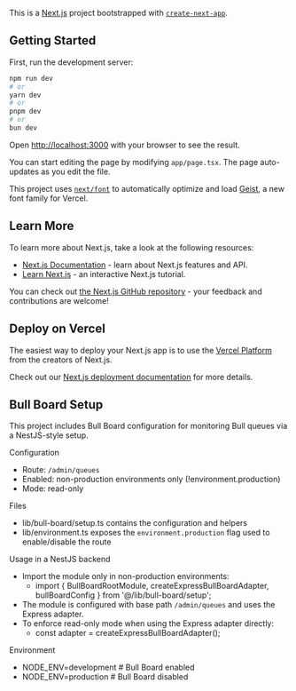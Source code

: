 This is a [Next.js](https://nextjs.org) project bootstrapped with [`create-next-app`](https://nextjs.org/docs/app/api-reference/cli/create-next-app).

## Getting Started

First, run the development server:

```bash
npm run dev
# or
yarn dev
# or
pnpm dev
# or
bun dev
```

Open [http://localhost:3000](http://localhost:3000) with your browser to see the result.

You can start editing the page by modifying `app/page.tsx`. The page auto-updates as you edit the file.

This project uses [`next/font`](https://nextjs.org/docs/app/building-your-application/optimizing/fonts) to automatically optimize and load [Geist](https://vercel.com/font), a new font family for Vercel.

## Learn More

To learn more about Next.js, take a look at the following resources:

- [Next.js Documentation](https://nextjs.org/docs) - learn about Next.js features and API.
- [Learn Next.js](https://nextjs.org/learn) - an interactive Next.js tutorial.

You can check out [the Next.js GitHub repository](https://github.com/vercel/next.js) - your feedback and contributions are welcome!

## Deploy on Vercel

The easiest way to deploy your Next.js app is to use the [Vercel Platform](https://vercel.com/new?utm_medium=default-template&filter=next.js&utm_source=create-next-app&utm_campaign=create-next-app-readme) from the creators of Next.js.

Check out our [Next.js deployment documentation](https://nextjs.org/docs/app/building-your-application/deploying) for more details.

## Bull Board Setup

This project includes Bull Board configuration for monitoring Bull queues via a NestJS-style setup.

Configuration
- Route: `/admin/queues`
- Enabled: non-production environments only (!environment.production)
- Mode: read-only

Files
- lib/bull-board/setup.ts contains the configuration and helpers
- lib/environment.ts exposes the `environment.production` flag used to enable/disable the route

Usage in a NestJS backend
- Import the module only in non-production environments:
  - import { BullBoardRootModule, createExpressBullBoardAdapter, bullBoardConfig } from '@/lib/bull-board/setup';
- The module is configured with base path `/admin/queues` and uses the Express adapter.
- To enforce read-only mode when using the Express adapter directly:
  - const adapter = createExpressBullBoardAdapter();

Environment
- NODE_ENV=development  # Bull Board enabled
- NODE_ENV=production   # Bull Board disabled
